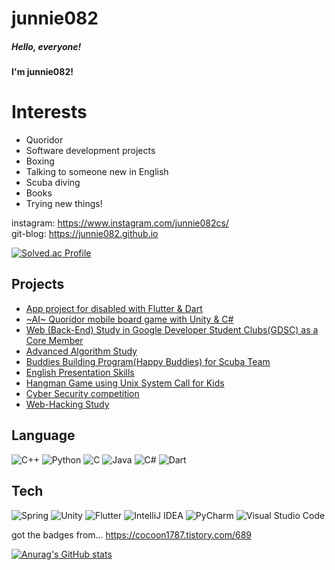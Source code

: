 # junnie082

##### Hello, everyone! 
**I'm junnie082!**

# Interests
 - Quoridor
 - Software development projects
 - Boxing
 - Talking to someone new in English
 - Scuba diving
 - Books
 - Trying new things!

instagram: https://www.instagram.com/junnie082cs/  
git-blog: https://junnie082.github.io

[![Solved.ac Profile](http://mazassumnida.wtf/api/v2/generate_badge?boj=junnie082)](https://solved.ac/junnie082/)


## Projects 
* [App project for disabled with Flutter & Dart](https://github.com/junnie082/Best_Friend)  
* [~AI~ Quoridor mobile board game with Unity & C#](https://github.com/SeoulTechTCPGame/block-it)  
* [Web (Back-End) Study in Google Developer Student Clubs(GDSC) as a Core Member](https://github.com/junnie082/gdsc-seoultech.github.io)  
* [Advanced Algorithm Study](https://github.com/TeamCrazyPerformance/algorithm2023-1-H)  
* [Buddies Building Program(Happy Buddies) for Scuba Team](https://github.com/junnie082/happy-buddies)
* [English Presentation Skills](https://github.com/junnie082/English-Presentation)
* [Hangman Game using Unix System Call for Kids](https://github.com/junnie082/hangman)
* [Cyber Security competition](https://junnie082.github.io/security/2023/06/28/CryptoWallet.html)  
* [Web-Hacking Study](https://github.com/junnie082/Web-Hacking)


## Language
![C++](https://img.shields.io/badge/c++-%2300599C.svg?style=for-the-badge&logo=c%2B%2B&logoColor=white)
![Python](https://img.shields.io/badge/python-3670A0?style=for-the-badge&logo=python&logoColor=ffdd54)
![C](https://img.shields.io/badge/c-%2300599C.svg?style=for-the-badge&logo=c&logoColor=white)
![Java](https://img.shields.io/badge/java-%23ED8B00.svg?style=for-the-badge&logo=openjdk&logoColor=white)
![C#](https://img.shields.io/badge/c%23-%23239120.svg?style=for-the-badge&logo=c-sharp&logoColor=white)
![Dart](https://img.shields.io/badge/dart-%230175C2.svg?style=for-the-badge&logo=dart&logoColor=white)

## Tech
![Spring](https://img.shields.io/badge/spring-%236DB33F.svg?style=for-the-badge&logo=spring&logoColor=white)
![Unity](https://img.shields.io/badge/unity-%23000000.svg?style=for-the-badge&logo=unity&logoColor=white)
![Flutter](https://img.shields.io/badge/Flutter-%2302569B.svg?style=for-the-badge&logo=Flutter&logoColor=white)
![IntelliJ IDEA](https://img.shields.io/badge/IntelliJIDEA-000000.svg?style=for-the-badge&logo=intellij-idea&logoColor=white)
![PyCharm](https://img.shields.io/badge/pycharm-143?style=for-the-badge&logo=pycharm&logoColor=black&color=black&labelColor=green)
![Visual Studio Code](https://img.shields.io/badge/Visual%20Studio%20Code-0078d7.svg?style=for-the-badge&logo=visual-studio-code&logoColor=white)

got the badges from... https://cocoon1787.tistory.com/689

[![Anurag's GitHub stats](https://github-readme-stats.vercel.app/api?username=junnie082)](https://github.com/anuraghazra/github-readme-stats)
